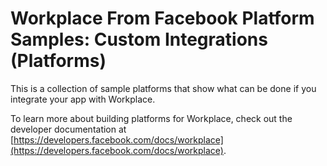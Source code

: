 # Workplace From Facebook Platform Samples: Custom Integrations (Platforms)

This is a collection of sample platforms that show what can be done if you integrate your app with Workplace.

To learn more about building platforms for Workplace, check out the developer documentation at [https://developers.facebook.com/docs/workplace](https://developers.facebook.com/docs/workplace).